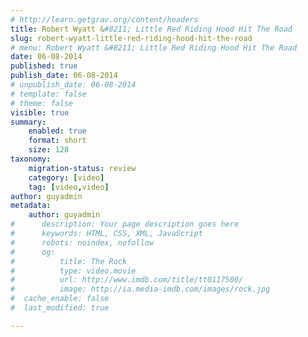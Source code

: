```yaml
---
# http://learn.getgrav.org/content/headers
title: Robert Wyatt &#8211; Little Red Riding Hood Hit The Road
slug: robert-wyatt-little-red-riding-hood-hit-the-road
# menu: Robert Wyatt &#8211; Little Red Riding Hood Hit The Road
date: 06-08-2014
published: true
publish_date: 06-08-2014
# unpublish_date: 06-08-2014
# template: false
# theme: false
visible: true
summary:
    enabled: true
    format: short
    size: 128
taxonomy:
    migration-status: review
    category: [video]
    tag: [video,video]
author: guyadmin
metadata:
    author: guyadmin
#      description: Your page description goes here
#      keywords: HTML, CSS, XML, JavaScript
#      robots: noindex, nofollow
#      og:
#          title: The Rock
#          type: video.movie
#          url: http://www.imdb.com/title/tt0117500/
#          image: http://ia.media-imdb.com/images/rock.jpg
#  cache_enable: false
#  last_modified: true

---
```


